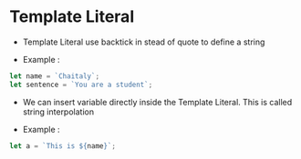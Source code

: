 # Template Literal

- Template Literal use backtick in stead of quote to define a string

* Example :

```js
let name = `Chaitaly`;
let sentence = `You are a student`;
```

- We can insert variable directly inside the Template Literal. This is called string interpolation

* Example :

```js
let a = `This is ${name}`;
```
